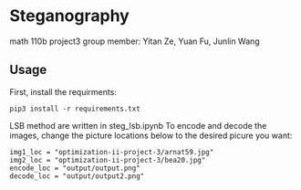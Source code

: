 # Steganography
math 110b project3
group member: Yitan Ze, Yuan Fu, Junlin Wang

## Usage
First, install the requirments:
```
pip3 install -r requirements.txt
```

LSB method are written in steg_lsb.ipynb
To encode and decode the images, change the picture locations below to the desired picure you want:
```
img1_loc = "optimization-ii-project-3/arnat59.jpg"
img2_loc = "optimization-ii-project-3/bea20.jpg"
encode_loc = "output/output.png"
decode_loc = "output/output2.png"
```

